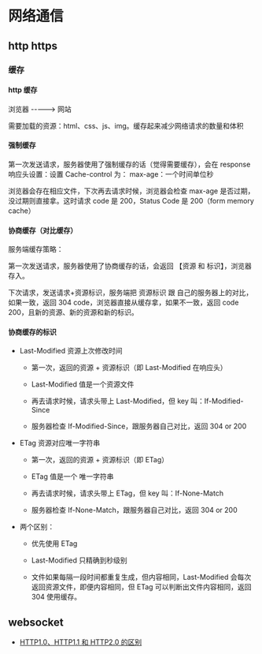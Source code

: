 # 网络通信

## http https

### 缓存

#### http 缓存

浏览器 -----> 网站

需要加载的资源：html、css、js、img。缓存起来减少网络请求的数量和体积

#### 强制缓存

第一次发送请求，服务器使用了强制缓存的话（觉得需要缓存），会在 response 响应头设置：设置 Cache-control 为： max-age：一个时间单位秒

浏览器会存在相应文件，下次再去请求时候，浏览器会检查 max-age 是否过期，没过期则直接拿。这时请求 code 是 200，Status Code 是 200（form memory cache）

#### 协商缓存（对比缓存）

服务端缓存策略：

第一次发送请求，服务器使用了协商缓存的话，会返回 【资源 和 标识】，浏览器存入。

下次请求，发送请求+资源标识，服务端把 资源标识 跟 自己的服务器上的对比，如果一致，返回 304 code，浏览器直接从缓存拿，如果不一致，返回 code 200，且新的资源、新的资源和新的标识。

#### 协商缓存的标识

- Last-Modified 资源上次修改时间

  - 第一次，返回的资源 + 资源标识（即 Last-Modified 在响应头）

  - Last-Modified 值是一个资源文件

  - 再去请求时候，请求头带上 Last-Modified，但 key 叫：If-Modified-Since

  - 服务器检查 If-Modified-Since，跟服务器自己对比，返回 304 or 200

* ETag 资源对应唯一字符串

  - 第一次，返回的资源 + 资源标识（即 ETag）

  - ETag 值是一个 唯一字符串

  - 再去请求时候，请求头带上 ETag，但 key 叫：If-None-Match

  - 服务器检查 If-None-Match，跟服务器自己对比，返回 304 or 200

- 两个区别：

  - 优先使用 ETag

  - Last-Modified 只精确到秒级别

  - 文件如果每隔一段时间都重复生成，但内容相同，Last-Modified 会每次返回资源文件，即便内容相同，但 ETag 可以判断出文件内容相同，返回 304 使用缓存。

## websocket

- [HTTP1.0、HTTP1.1 和 HTTP2.0 的区别](https://juejin.cn/post/6844903489596833800)
